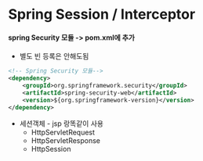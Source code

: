# Spring Session / Interceptor

#### spring Security 모듈  -> pom.xml에 추가

- 별도 빈 등록은 안해도됨 

```xml
<!-- Spring Security 모듈-->		
<dependency>
    <groupId>org.springframework.security</groupId>
    <artifactId>spring-security-web</artifactId>
    <version>${org.springframework-version}</version>
</dependency>
```



- 세션객체 - jsp 랑똑같이 사용
  - HttpServletRequest
  - HttpServletResponse
  - HttpSession